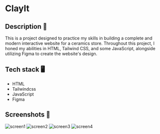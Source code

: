 # ClayIt

## Description 📝

This is a project designed to practice my skills in building a complete and modern interactive website for a ceramics store. Throughout this project, I honed my abilities in HTML, Tailwind CSS, and some JavaScript, alongside utilizing Figma to create the website's design.

## Tech stack 🖥️

- HTML
- Tailwindcss
- JavaScript
- Figma

## Screenshots 📸

![screen1](https://github.com/zofiaMrugalska/ClayIt/assets/127258178/0ad52829-67d8-4340-a1db-674b4be316e8)
![screen2](https://github.com/zofiaMrugalska/ClayIt/assets/127258178/bdabbaba-5b69-4709-b46d-beae3857fcf5)
![screen3](https://github.com/zofiaMrugalska/ClayIt/assets/127258178/0382fdf3-080a-4bfa-b1bd-29b17a34c42e)
![screen4](https://github.com/zofiaMrugalska/ClayIt/assets/127258178/9a2efa75-af99-4af5-a203-b621815d2ff1)
